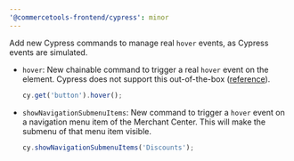 ```yaml
---
'@commercetools-frontend/cypress': minor
---
```


Add new Cypress commands to manage real `hover` events, as Cypress events are simulated.

- `hover`: New chainable command to trigger a real `hover` event on the element. Cypress does not support this out-of-the-box ([reference](https://docs.cypress.io/api/commands/hover)).

  ```js
  cy.get('button').hover();
  ```

- `showNavigationSubmenuItems`: New command to trigger a `hover` event on a navigation menu item of the Merchant Center. This will make the submenu of that menu item visible.

  ```js
  cy.showNavigationSubmenuItems('Discounts');
  ```
